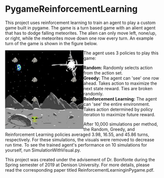 # PygameReinforcementLearning
This project uses reinforcement learning to train an agent to play a custom game built in pygame. The game is a turn based game with an alient agent that has to dodge falling meteorites. The alien can only move left, none/up, or right, while the meteorites move down one row every turn. An example turn of the game is shown in the figure below.

<a href="url"><img src="https://github.com/thomasg8/PygameAlienReinforcementLearning/blob/master/Code/figs/ExState-1.png" align="left" height="256" width="256" ></a>

The agent uses 3 policies to play this game:
1. **Random:** Randomly selects action from the action set.
2. **Greedy:** The agent can 'see' one row ahead. Takes action to maximize the next state reward. Ties are broken randomly.
3. **Reinforcement Learning:** The agent can 'see' the entire environment. Takes action determined by policy iteration to maximize future reward.

After 10,000 simulations per method, the Random, Greedy, and Reinforcement Learning policies averaged 3.98, 16.55, and 45.86 turns, respectively. For these simulations, the visuals were removed to decrease run time. To see the trained agent's performance on 10 simulations for yourself, run SimulationWithVisual.py. 


This project was created under the advisement of Dr. Bonifonte during the Spring semester of 2019 at Denison University. For more details, please read the corresponding paper titled ReinforcementLearninginPygame.pdf.



